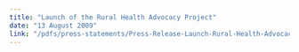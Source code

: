 ```yaml
---
title: "Launch of the Rural Health Advocacy Project"
date: "13 August 2009"
link: "/pdfs/press-statements/Press-Release-Launch-Rural-Health-Advocacy-Project-13-August-2009.pdf"
---
```

